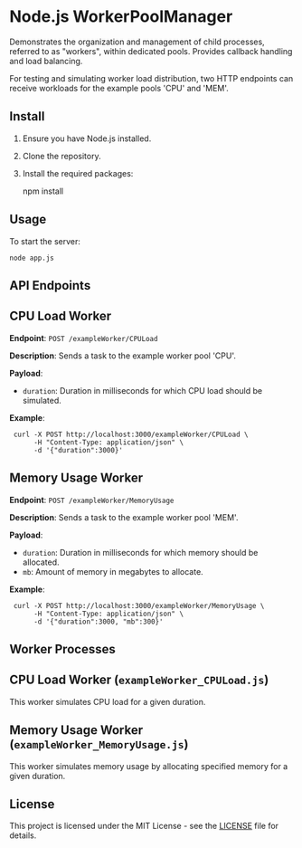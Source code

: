 # Node.js WorkerPoolManager

Demonstrates the organization and management of child processes, referred to as "workers", within dedicated pools. 
Provides callback handling and load balancing.

For testing and simulating worker load distribution, 
two HTTP endpoints can receive workloads for the example pools 'CPU' and 'MEM'.


Install
-------

1. Ensure you have Node.js installed.
2. Clone the repository.
3. Install the required packages:

	npm install

Usage
-----

To start the server:

	node app.js


API Endpoints
------------------

CPU Load Worker
----

**Endpoint**: `POST /exampleWorker/CPULoad`

**Description**: Sends a task to the example worker pool 'CPU'.

**Payload**: 
- `duration`: Duration in milliseconds for which CPU load should be simulated.

**Example**:

     curl -X POST http://localhost:3000/exampleWorker/CPULoad \
          -H "Content-Type: application/json" \
          -d '{"duration":3000}'

Memory Usage Worker
----

**Endpoint**: `POST /exampleWorker/MemoryUsage`

**Description**: Sends a task to the example worker pool 'MEM'.

**Payload**: 
- `duration`: Duration in milliseconds for which memory should be allocated.
- `mb`: Amount of memory in megabytes to allocate.

**Example**:

     curl -X POST http://localhost:3000/exampleWorker/MemoryUsage \
          -H "Content-Type: application/json" \
          -d '{"duration":3000, "mb":300}'

Worker Processes
------------------

CPU Load Worker (`exampleWorker_CPULoad.js`)
----
This worker simulates CPU load for a given duration.

Memory Usage Worker (`exampleWorker_MemoryUsage.js`)
----

This worker simulates memory usage by allocating specified memory for a given duration.





License
------------------
This project is licensed under the MIT License - see the [LICENSE](LICENSE) file for details.
